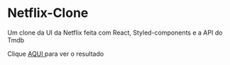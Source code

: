 # Netflix-Clone
Um clone da UI da Netflix feita com React, Styled-components e a API do Tmdb

Clique <a href="https://netflix-uiclone.netlify.app/"> AQUI </a> para ver o resultado

